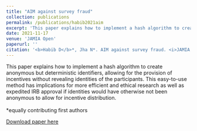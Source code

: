 ```yaml
---
title: "AIM against survey fraud"
collection: publications
permalink: /publications/habib2021aim
excerpt: 'This paper explains how to implement a hash algorithm to create anonymous but deterministic identifiers, allowing for the provision of incentives without revealing identities of the participants. This easy-to-use method has implications for more efficient and ethical research as well as expedited IRB approval if identities would have otherwise not been anonymous to allow for incentive distribution. <br><br> *equally contributing first authors'
date: 2021-11-17
venue: 'JAMIA Open'
paperurl: ''
citation: '<b>Habib D</b>*, Jha N*. AIM against survey fraud. <i>JAMIA Open</i>. 2021;4(4):ooab099. doi:10.1093/jamiaopen/ooab099'
---
```

This paper explains how to implement a hash algorithm to create anonymous but deterministic identifiers, allowing for the provision of incentives without revealing identities of the participants. This easy-to-use method has implications for more efficient and ethical research as well as expedited IRB approval if identities would have otherwise not been anonymous to allow for incentive distribution. <br><br> *equally contributing first authors

[Download paper here](http://danielrshabib.github.io/files/habib2021aim.pdf)
